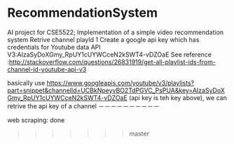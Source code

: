 # RecommendationSystem
AI project for CSE5522; Implementation of a simple video recommendation system
Retrive channel playId
1 Create a google api key which has credentials for Youtube data API V3:AIzaSyDoXGmy_RpUY1cUYWCceN2kSWT4-vDZOaE
See reference :http://stackoverflow.com/questions/26831919/get-all-playlist-ids-from-channel-id-youtube-api-v3

basically use https://www.googleapis.com/youtube/v3/playlists?part=snippet&channelId=UCBkNpeyvBO2TdPGVC_PsPUA&key=AIzaSyDoXGmy_RpUY1cUYWCceN2kSWT4-vDZOaE
(api key is teh key above), we can retrive the api key of a channel
－－－－－－－－－－

web scraping: done
>>>>>>> master
